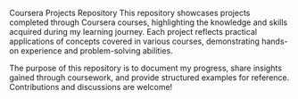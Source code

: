 Coursera Projects Repository
This repository showcases projects completed through Coursera courses, highlighting the knowledge and skills acquired during my learning journey. Each project reflects practical applications of concepts covered in various courses, demonstrating hands-on experience and problem-solving abilities.

The purpose of this repository is to document my progress, share insights gained through coursework, and provide structured examples for reference. Contributions and discussions are welcome!